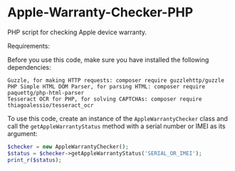 # Apple-Warranty-Checker-PHP
PHP script for checking Apple device warranty.

Requirements:

Before you use this code, make sure you have installed the following dependencies:

    Guzzle, for making HTTP requests: composer require guzzlehttp/guzzle
    PHP Simple HTML DOM Parser, for parsing HTML: composer require paquettg/php-html-parser
    Tesseract OCR for PHP, for solving CAPTCHAs: composer require thiagoalessio/tesseract_ocr
To use this code, create an instance of the `AppleWarrantyChecker` class and call the `getAppleWarrantyStatus` method with a serial number or IMEI as its argument:

```php
$checker = new AppleWarrantyChecker();
$status = $checker->getAppleWarrantyStatus('SERIAL_OR_IMEI');
print_r($status);
